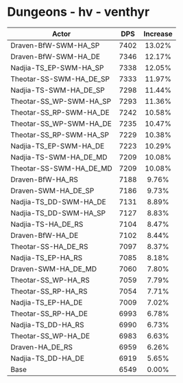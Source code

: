 # Dungeons - hv - venthyr
| Actor | DPS | Increase |
|---|:---:|:---:|
|Draven-BfW-SWM-HA_SP|7402|13.02%|
|Draven-BfW-SWM-HA_DE|7346|12.17%|
|Nadjia-TS_EP-SWM-HA_SP|7338|12.05%|
|Theotar-SS-SWM-HA_DE_SP|7333|11.97%|
|Nadjia-TS-SWM-HA_DE_SP|7298|11.44%|
|Theotar-SS_WP-SWM-HA_SP|7293|11.36%|
|Theotar-SS_RP-SWM-HA_DE|7242|10.58%|
|Theotar-SS_WP-SWM-HA_DE|7235|10.47%|
|Theotar-SS_RP-SWM-HA_SP|7229|10.38%|
|Nadjia-TS_EP-SWM-HA_DE|7223|10.29%|
|Nadjia-TS-SWM-HA_DE_MD|7209|10.08%|
|Theotar-SS-SWM-HA_DE_MD|7209|10.08%|
|Draven-BfW-HA_RS|7188|9.76%|
|Draven-SWM-HA_DE_SP|7186|9.73%|
|Nadjia-TS_DD-SWM-HA_DE|7131|8.89%|
|Nadjia-TS_DD-SWM-HA_SP|7127|8.83%|
|Nadjia-TS-HA_DE_RS|7104|8.47%|
|Draven-BfW-HA_DE|7102|8.44%|
|Theotar-SS-HA_DE_RS|7097|8.37%|
|Nadjia-TS_EP-HA_RS|7085|8.18%|
|Draven-SWM-HA_DE_MD|7060|7.80%|
|Theotar-SS_WP-HA_RS|7059|7.79%|
|Theotar-SS_RP-HA_RS|7054|7.71%|
|Nadjia-TS_EP-HA_DE|7009|7.02%|
|Theotar-SS_RP-HA_DE|6993|6.78%|
|Nadjia-TS_DD-HA_RS|6990|6.73%|
|Theotar-SS_WP-HA_DE|6983|6.63%|
|Draven-HA_DE_RS|6959|6.26%|
|Nadjia-TS_DD-HA_DE|6919|5.65%|
|Base|6549|0.00%|
